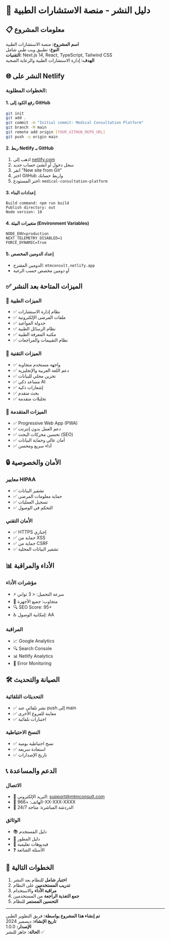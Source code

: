 # 🚀 دليل النشر - منصة الاستشارات الطبية

## 📋 معلومات المشروع

**اسم المشروع:** منصة الاستشارات الطبية  
**النوع:** تطبيق ويب طبي شامل  
**التقنيات:** Next.js 14, React, TypeScript, Tailwind CSS  
**الهدف:** إدارة الاستشارات الطبية والرعاية الصحية  

## 🌐 النشر على Netlify

### الخطوات المطلوبة:

#### 1. رفع الكود إلى GitHub
```bash
git init
git add .
git commit -m "Initial commit: Medical Consultation Platform"
git branch -M main
git remote add origin [YOUR_GITHUB_REPO_URL]
git push -u origin main
```

#### 2. ربط Netlify بـ GitHub
1. اذهب إلى [netlify.com](https://netlify.com)
2. سجل دخول أو أنشئ حساب جديد
3. انقر "New site from Git"
4. اختر GitHub واربط حسابك
5. اختر المستودع: `medical-consultation-platform`

#### 3. إعدادات البناء
```
Build command: npm run build
Publish directory: out
Node version: 18
```

#### 4. متغيرات البيئة (Environment Variables)
```
NODE_ENV=production
NEXT_TELEMETRY_DISABLED=1
FORCE_DYNAMIC=true
```

#### 5. إعداد الدومين المخصص
- الدومين المقترح: `mtmconsult.netlify.app`
- أو دومين مخصص حسب الرغبة

## ✅ الميزات المتاحة بعد النشر

### 🏥 الميزات الطبية
- ✅ نظام إدارة الاستشارات
- ✅ ملفات المرضى الإلكترونية
- ✅ جدولة المواعيد
- ✅ نظام الرسائل الطبية
- ✅ مكتبة المعرفة الطبية
- ✅ نظام التقييمات والمراجعات

### 🔧 الميزات التقنية
- ✅ واجهة مستخدم متجاوبة
- ✅ دعم اللغة العربية والإنجليزية
- ✅ تخزين محلي للبيانات
- ✅ مساعد ذكي AI
- ✅ إشعارات ذكية
- ✅ بحث متقدم
- ✅ تحليلات متقدمة

### 📱 الميزات المتقدمة
- ✅ Progressive Web App (PWA)
- ✅ دعم العمل بدون إنترنت
- ✅ تحسين محركات البحث (SEO)
- ✅ أمان عالي وحماية البيانات
- ✅ أداء سريع ومحسن

## 🔒 الأمان والخصوصية

### معايير HIPAA
- ✅ تشفير البيانات
- ✅ حماية معلومات المرضى
- ✅ تسجيل العمليات
- ✅ التحكم في الوصول

### الأمان التقني
- ✅ HTTPS إجباري
- ✅ حماية من XSS
- ✅ حماية من CSRF
- ✅ تشفير البيانات المحلية

## 📊 الأداء والمراقبة

### مؤشرات الأداء
- ⚡ سرعة التحميل: < 3 ثواني
- 📱 متجاوب: جميع الأجهزة
- 🔍 SEO Score: 95+
- ♿ إمكانية الوصول: AA

### المراقبة
- 📈 Google Analytics
- 🔍 Search Console
- 📊 Netlify Analytics
- 🚨 Error Monitoring

## 🛠️ الصيانة والتحديث

### التحديثات التلقائية
- ✅ نشر تلقائي عند push إلى main
- ✅ معاينة للفروع الأخرى
- ✅ اختبارات تلقائية

### النسخ الاحتياطية
- ✅ نسخ احتياطية يومية
- ✅ استعادة سريعة
- ✅ تاريخ الإصدارات

## 📞 الدعم والمساعدة

### الاتصال
- 📧 البريد الإلكتروني: support@mtmconsult.com
- 📱 الهاتف: +966-XX-XXX-XXXX
- 💬 الدردشة المباشرة: متاحة 24/7

### الوثائق
- 📚 دليل المستخدم
- 🔧 دليل المطور
- 🎥 فيديوهات تعليمية
- ❓ الأسئلة الشائعة

## 🎯 الخطوات التالية

1. **اختبار شامل** للنظام بعد النشر
2. **تدريب المستخدمين** على النظام
3. **مراقبة الأداء** والاستخدام
4. **جمع التغذية الراجعة** من المستخدمين
5. **التحسين المستمر** للنظام

---

**تم إنشاء هذا المشروع بواسطة:** فريق التطوير الطبي  
**تاريخ الإنشاء:** ديسمبر 2024  
**الإصدار:** 1.0.0  
**الحالة:** جاهز للنشر ✅
